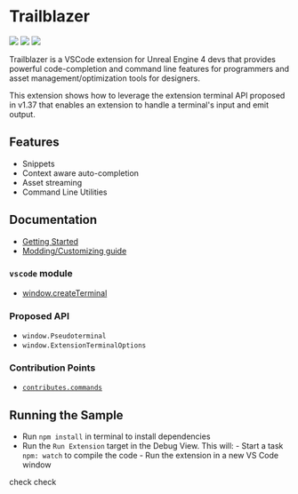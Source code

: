 # Trailblazer

![](https://gitlab.com/winterwildfire/ue4/trailblazer/badges/master/pipeline.svg)
![](https://img.shields.io/badge/4.24-fully%20supported-green)
![](https://img.shields.io/discord/573495259926102017)

Trailblazer is a VSCode extension for Unreal Engine 4 devs that provides powerful code-completion and command line features for programmers and asset management/optimization tools for designers.

This extension shows how to leverage the extension terminal API proposed in v1.37 that enables an extension to handle a terminal's input and emit output.

## Features

- Snippets
- Context aware auto-completion
- Asset streaming
- Command Line Utilities

## Documentation

- [Getting Started](https://suvam0451.netlify.com/docs/trailblazer/getting-started/)
- [Modding/Customizing guide](https://suvam0451.netlify.com/docs/trailblazer/extension-files)

### `vscode` module

- [window.createTerminal](https://code.visualstudio.com/api/references/vscode-api#window.createTerminal)

### Proposed API

- `window.Pseudoterminal`
- `window.ExtensionTerminalOptions`

### Contribution Points

- [`contributes.commands`](https://code.visualstudio.com/api/references/contribution-points#contributes.commands)

## Running the Sample

- Run `npm install` in terminal to install dependencies
- Run the `Run Extension` target in the Debug View. This will: - Start a task `npm: watch` to compile the code - Run the extension in a new VS Code window

check check
